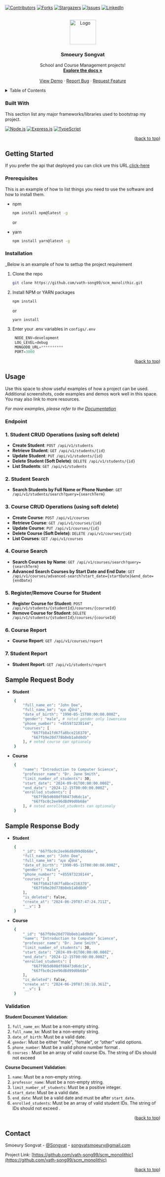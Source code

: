 
<a id="readme-top"></a>

[![Contributors][contributors-shield]][contributors-url]
[![Forks][forks-shield]][forks-url]
[![Stargazers][stars-shield]][stars-url]
[![Issues][issues-shield]][issues-url]
[![LinkedIn][linkedin-shield]][linkedin-url]



<!-- PROJECT LOGO -->
<br />
<div align="center">
  <a href="https://github.com/vath-song99">
    <img src="https://thesnipermind.com/images/blog/Everything-is-a-system.jpg" alt="Logo" width="85" height="80">
  </a>

  <h3 align="center">Smoeury Songvat</h3>

  <p align="center">
    School and Course Management projects!
    <br />
    <a href="https://github.com/vath-song99/SCM_monolithic"><strong>Explore the docs »</strong></a>
    <br />
    <br />
    <a href="https://github.com/vath-song99/SCM_monolithic">View Demo</a>
    ·
    <a href="https://github.com/Vath-Song99/SCM_monolithic/issues/new?labels=bug&template=bug-report---.md">Report Bug</a>
    ·
    <a href="https://github.com/Vath-Song99/SCM_monolithic/issues/new?labels=enhancement&template=feature-request---.md">Request Feature</a>
  </p>
</div>



<!-- TABLE OF CONTENTS -->
<details>
  <summary>Table of Contents</summary>
  <ol>
    <li>
      <a href="#about-the-project">About The Project</a>
      <ul>
        <li><a href="#built-with">Built With</a></li>
      </ul>
    </li>
    <li>
      <a href="#getting-started">Getting Started</a>
      <ul>
        <li><a href="#prerequisites">Prerequisites</a></li>
        <li><a href="#installation">Installation</a></li>
      </ul>
    </li>
    <li><a href="#usage">Usage</a></li>
    <li><a href="#contact">Contact</a></li>
  </ol>
</details>



### Built With

This section list any major frameworks/libraries used to bootstrap my project.

[![Node.js](https://img.shields.io/badge/Node.js-43853D?style=for-the-badge&logo=nodedotjs&logoColor=white)](https://nodejs.org/)
[![Express.js](https://img.shields.io/badge/Express.js-404D59?style=for-the-badge)](https://expressjs.com/)
[![TypeScript](https://img.shields.io/badge/TypeScript-007ACC?style=for-the-badge&logo=typescript&logoColor=white)](https://www.typescriptlang.org/)


<p align="right">(<a href="#readme-top">back to top</a>)</p>



<!-- GETTING STARTED -->
## Getting Started

If you prefer the api that deployed you can click ure this URL.[click-here](https://d2oq0pn49kagg5.cloudfront.net)

### Prerequisites

This is an example of how to list things you need to use the software and how to install them.
* npm
  ```sh
  npm install npm@latest -g
  ```
    or

* yarn
  ```sh
  npm install yarn@latest -g
  ```
### Installation

_Below is an example of how to settup the project requirement


1. Clone the repo
   ```sh
   git clone https://github.com/vath-song99/scm_monolithic.git
   ```
2. Install NPM or YARN packages
   ```sh
   npm install
   ```
   or

   ```sh
   yarn install
   ```   
3. Enter your .env variables in `configs/.env`
   ```js
    NODE_ENV=development    
    LOG_LEVEL=debug
    MONGODB_URL=**********
    PORT=3000
   ```

<p align="right">(<a href="#readme-top">back to top</a>)</p>



<!-- USAGE EXAMPLES -->
## Usage

Use this space to show useful examples of how a project can be used. Additional screenshots, code examples and demos work well in this space. You may also link to more resources.

_For more examples, please refer to the [Documentation](https://example.com)_

### Endpoint

### 1. Student CRUD Operations (using soft delete)

- **Create Student**: `POST /api/v1/students`
- **Retrieve Student**: `GET /api/v1/students/{id}`
- **Update Student**: `PUT /api/v1/students/{id}`
- **Delete Student (Soft Delete)**: `DELETE /api/v1/students/{id}`
- **List Students**: `GET /api/v1/students`

### 2. Student Search

- **Search Students by Full Name or Phone Number**: `GET /api/v1/students/search?query={searchTerm}`

### 3. Course CRUD Operations (using soft delete)

- **Create Course**: `POST /api/v1/courses`
- **Retrieve Course**: `GET /api/v1/courses/{id}`
- **Update Course**: `PUT /api/v1/courses/{id}`
- **Delete Course (Soft Delete)**: `DELETE /api/v1/courses/{id}`
- **List Courses**: `GET /api/v1/courses`

### 4. Course Search

- **Search Courses by Name**: `GET /api/v1/courses/search?query={searchTerm}`
- **Advanced Search Courses by Start Date and End Date**: `GET /api/v1/courses/advanced-search?start_date={startDate}&end_date={endDate}`

### 5. Register/Remove Course for Student

- **Register Course for Student**: `POST /api/v1/students/{studentId}/courses/{courseId}`
- **Remove Course for Student**: `DELETE /api/v1/students/{studentId}/courses/{courseId}`

### 6. Course Report

- **Course Report**: `GET /api/v1/courses/report`

### 7. Student Report

- **Student Report**: `GET /api/v1/students/report`


## Sample Request Body

- **Student**
```sh
    {
        "full_name_en": "John Doe",
        "full_name_km": "សុខ ស៊ីម៉ាន់",
        "date_of_birth": "1990-05-15T00:00:00.000Z",
        "gender": "male", # noted gender only lowercase
        "phone_number": "+855973238144",
        "courses": [
            "667fb8a1fd67fa8bce216370",
            "667fb9e20d778b0eb1a8d0db"
        ], # noted course can optionaly
    }
```

- **Course**
```sh
    {
        "name": "Introduction to Computer Science",
        "professor_name": "Dr. Jane Smith",
        "limit_number_of_students": 30,
        "start_date": "2024-09-01T00:00:00.000Z",
        "end_date": "2024-12-15T00:00:00.000Z",
        "enrolled_students": [
            "667f9b5d608df88473d6dc1a",
            "667fbc0c2ee96d8d99d0b68e"
        ], # noted enrolled_students can optionaly
    }
```
  
## Sample Response Body

- **Student**
```sh
    {
        "_id": "667fbc0c2ee96d8d99d0b68e",
        "full_name_en": "John Doe",
        "full_name_km": "សុខ ស៊ីម៉ាន់",
        "date_of_birth": "1990-05-15T00:00:00.000Z",
        "gender": "male",
        "phone_number": "+855973238144",
        "courses": [
            "667fb8a1fd67fa8bce216370",
            "667fb9e20d778b0eb1a8d0db"
        ],
        "is_deleted": false,
        "create_at": "2024-06-29T07:47:24.711Z",
        "__v": 3
    }
```

- **Course**
```sh
    {
        "_id": "667fb9e20d778b0eb1a8d0db",
        "name": "Introduction to Computer Science",
        "professor_name": "Dr. Jane Smith",
        "limit_number_of_students": 30,
        "start_date": "2024-09-01T00:00:00.000Z",
        "end_date": "2024-12-15T00:00:00.000Z",
        "enrolled_students": [
            "667f9b5d608df88473d6dc1a",
            "667fbc0c2ee96d8d99d0b68e"
        ],
        "is_deleted": false,
        "create_at": "2024-06-29T07:38:10.361Z",
        "__v": 1
    }
```
### Validation

**Student Document Validation**:

1. `full_name_en`: Must be a non-empty string.
2. `full_name_km`: Must be a non-empty string.
3. `date_of_birth`: Must be a valid date.
4. `gender`: Must be either "male", "female", or “other” valid options.
5. `phone_number`: Must be a valid phone number format .
6. `courses` :  Must be an array of valid course IDs. The string of IDs should not exceed

**Course Document Validation**:

1. `name`: Must be a non-empty string.
2. `professor_name`: Must be a non-empty string.
3. `limit_number_of_students`: Must be a positive integer.
4. `start_date`: Must be a valid date.
5. `end_date`: Must be a valid date and must be after `start_date`.
6. `enrolled_students`: Must be an array of valid student IDs. The string of IDs should not exceed .

<p align="right">(<a href="#readme-top">back to top</a>)</p>


<!-- CONTACT -->
## Contact

Smoeury Songvat - [@Songvat](https://www.linkedin.com/in/smoeury-songvat-a79aa0261/) - songvatsmoeury@gmail.com

Project Link: [https://github.com/vath-song99/scm_monolithic](https://github.com/vath-song99/scm_monolithic)

<p align="right">(<a href="#readme-top">back to top</a>)</p>



<!-- MARKDOWN LINKS & IMAGES -->
<!-- https://www.markdownguide.org/basic-syntax/#reference-style-links -->
[contributors-shield]: https://img.shields.io/github/contributors/othneildrew/scm_monolithic?style=for-the-badge
[contributors-url]: https://github.com/vath-song99/scm_monolithic/graphs/contributors
[forks-shield]: https://img.shields.io/github/forks/vath-song99/scm_monolithic.svg?style=for-the-badge
[forks-url]: https://github.com/vath-song99/scm_monolithic/network/members
[stars-shield]: https://img.shields.io/github/stars/vath-song99/scm_monolithic.svg?style=for-the-badge
[stars-url]: https://github.com/vath-song99/scm_monolithic/stargazers
[issues-shield]: https://img.shields.io/github/issues/vath-song99/scm_monolithic.svg?style=for-the-badge
[issues-url]: https://github.com/vath-song99/scm_monolithic/issues
[license-shield]: https://img.shields.io/github/license/vath-song99/scm_monolithic.svg?style=for-the-badge
[license-url]: https://github.com/vath-song99/scm_monolithic/blob/master/LICENSE.txt
[linkedin-shield]: https://img.shields.io/badge/-LinkedIn-black.svg?style=for-the-badge&logo=linkedin&colorB=555
[linkedin-url]: https://linkedin.com/in/vath-song99